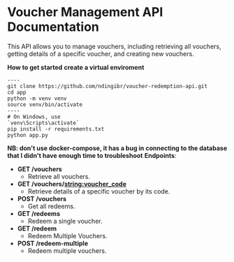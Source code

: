 # Voucher Management API Documentation

This API allows you to manage vouchers, including retrieving all vouchers, getting details of a specific voucher, and creating new vouchers.

**How to get started**
**create a virtual enviroment**
```
----
git clone https://github.com/ndingibr/voucher-redemption-api.git
cd app
python -m venv venv
source venv/bin/activate
----
# On Windows, use
`venv\Scripts\activate`
pip install -r requirements.txt
python app.py
```
**NB: don't use docker-compose, it has a bug in connecting to the database that I didn't have enough time to troubleshoot**
**Endpoints**: 
- **GET /vouchers**
  - Retrieve all vouchers.
- **GET /vouchers/<string:voucher_code>**
  - Retrieve details of a specific voucher by its code.
- **POST /vouchers**
  - Get all redeems.
- **GET /redeems**
  - Redeem a single voucher.
- **GET /redeem**
  - Redeem Multiple Vouchers.
- **POST /redeem-multiple**
  - Redeem multiple vouchers.
